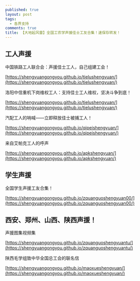 ```yaml
---
published: true
layout: post
tags:
  - 各界支持
comments: true
title: 【大地起风雷】全国工农学声援佳士工友合集！速保存转发！
---
```

## 工人声援

中国铁路工人联合会：声援佳士工人，自己组建工会！ 

[https://shengyuangongyou.github.io/tielushengyuan/](https://shengyuangongyou.github.io/tielushengyuan/)

洛阳中信重机下岗维权工人：支持佳士工人维权，坚决斗争到底！ 

[https://shengyuangongyou.github.io/tielushengyuan/](https://shengyuangongyou.github.io/tielushengyuan/)

汽配工人的呐喊——立即释放佳士被捕工人！ 

[https://shengyuangongyou.github.io/qipeishengyuan/](https://shengyuangongyou.github.io/qipeishengyuan/)

来自艾帕克工人的呼声 

[https://shengyuangongyou.github.io/apkshengyuan/](https://shengyuangongyou.github.io/apkshengyuan/)

## 学生声援

全国学生声援工友合集！ 

[https://shengyuangongyou.github.io/zquanguoshengyuan00/](https://shengyuangongyou.github.io/zquanguoshengyuan00/)

## 西安、郑州、山西、陕西声援！

声援图集视频集

[https://shengyuangongyou.github.io/zquanguoshengyuantu/](https://shengyuangongyou.github.io/zquanguoshengyuantu/)

陕西毛学组致中华全国总工会的联名信

[https://shengyuangongyou.github.io/maoxueshengyuan/](https://shengyuangongyou.github.io/maoxueshengyuan/)




